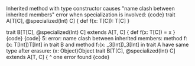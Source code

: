 Inherited method with type constructor causes "name clash between inherited members" error when specialization is involved:
{code}
trait A[T[C], @specialized(Int) C] {
  def f(x: T[C]): T[C]
}

trait B[T[C], @specialized(Int) C] extends A[T, C] {
  def f(x: T[C]) = x
}
{code}
{code}
5: error: name clash between inherited members:
method f:(x: T[Int])T[Int] in trait B and
method f:(x: _3[Int])_3[Int] in trait A
have same type after erasure: (x: Object)Object
trait B[T[C], @specialized(Int) C] extends A[T, C] {
      ^
one error found
{code}

